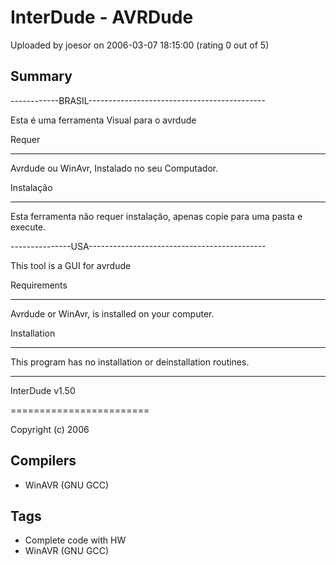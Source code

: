 # InterDude - AVRDude

Uploaded by joesor on 2006-03-07 18:15:00 (rating 0 out of 5)

## Summary

------------BRASIL--------------------------------------------  

Esta é uma ferramenta Visual para o avrdude


Requer  

------------  

 Avrdude ou WinAvr, Instalado no seu Computador.


Instalação  

------------  

 Esta ferramenta não requer instalação, apenas copie para uma pasta e execute.


---------------USA--------------------------------------------  

This tool is a GUI for avrdude


Requirements  

------------  

 Avrdude or WinAvr, is installed on your computer.


Installation  

------------  

 This program has no installation or deinstallation routines.


--------------------------------------------------------------  

InterDude v1.50  

========================  

Copyright (c) 2006

## Compilers

- WinAVR (GNU GCC)

## Tags

- Complete code with HW
- WinAVR (GNU GCC)

